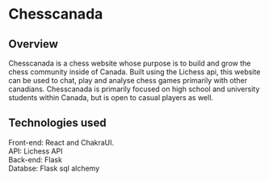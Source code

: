 # Chesscanada
<h2> Overview </h2>
<p> Chesscanada is a chess website whose purpose is to build and grow the chess community inside of Canada. Built using the Lichess api, this website can be used to chat, play and analyse chess games primarily with other canadians. Chesscanada is primarily focused on high school and university students within Canada, but is open to casual players as well. </p>
<h2> Technologies used </h2>
<p> 
Front-end: React and ChakraUI.
  <br/>
API: Lichess API
  <br/>
Back-end: Flask
  <br/>
Databse: Flask sql alchemy
  <br/>
</p>
